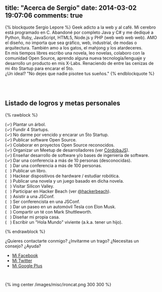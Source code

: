 title: "Acerca de Sergio"
date: 2014-03-02 19:07:06
comments: true
---

{% blockquote Sergio Lepore %}
Geek adicto a la web y al café. Mi cerebro está programado en C. Abandoné por completo Java y C# y me dediqué a Python, Ruby, JavaScript, HTML5, Node.js y PHP (web web web web). AMO el diseño, no importa que sea gráfico, web, industrial, de modas o arquitectura. También amo a los gatos, el mahjong y los atardeceres. <br>
En mis tiempos libres escribo una novela, leo novelas, colaboro con la comunidad Open Source, aprendo alguna nueva tecnología/lenguaje y desarrollo un producto en mis X-Labs. Renaciendo de entre las cenizas de mi 4to Startup para encarar el 5to. <br>
¿Un ideal? "No dejes que nadie pisotee tus sueños."
{% endblockquote %}

<br><br>

## Listado de logros y metas personales

{% rawblock %}
<p class="left">
(✓) Plantar un árbol. <br>
(✓) Fundir 4 Startups. <br>
(✓) No darme por vencido y encarar un 5to Startup. <br>
(✓) Publicar software Open Source. <br>
(✓) Colaborar en proyectos Open Source reconocidos. <br>
(✓) Organizar un Meetup de desarrolladores (ver <a href="http://www.meetup.com/CordobaJS/">CórdobaJS</a>). <br>
(✓) Enseñar desarrollo de software y/o bases de ingeniería de software. <br>
(✓) Dar una conferencia a más de 10 personas (desconocidas). <br>
(&nbsp;&nbsp;&nbsp;) Dar una conferencia a más de 100 personas. <br>
(&nbsp;&nbsp;&nbsp;) Publicar un libro. <br>
(&nbsp;&nbsp;&nbsp;) Hackear dispositivos de hardware / estudiar robótica. <br>
(&nbsp;&nbsp;&nbsp;) Publicar una novela y un juego basado en dicha novela. <br>
(&nbsp;&nbsp;&nbsp;) Visitar Silicon Valley. <br>
(&nbsp;&nbsp;&nbsp;) Participar en Hacker Beach (ver <a href="https://twitter.com/hackerbeach">@hackerbeach</a>). <br>
(&nbsp;&nbsp;&nbsp;) Asistir a una JSConf. <br>
(&nbsp;&nbsp;&nbsp;) Ser conferencista en una JSConf. <br>
(&nbsp;&nbsp;&nbsp;) Dar un paseo en un automóvil Tesla con Elon Musk. <br>
(&nbsp;&nbsp;&nbsp;) Compartir un té con Mark Shuttleworth. <br>
(&nbsp;&nbsp;&nbsp;) Diseñar mi propia casa. <br>
(&nbsp;&nbsp;&nbsp;) Escribir un "Hola Mundo" viviente (a.k.a. tener un hijo). <br>
</p>
{% endrawblock %}
<br>

¿Quieres contactarte conmigo? ¿Invitarme un trago? ¿Necesitas un consejo? ¿Ayuda?

- [Mi Facebook](https://www.facebook.com/sergio.d.lepore)
- [Mi Twitter](https://twitter.com/sergiolepore)
- [Mi Google Plus](https://plus.google.com/+SergioDanielLepore)

<br>

{% img center /images/misc/ironcat.png 300 300 %}